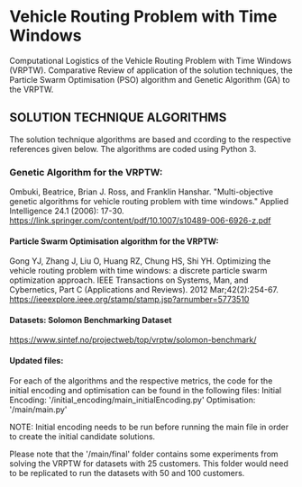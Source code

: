# Vehicle Routing Problem with Time Windows
Computational Logistics of the Vehicle Routing Problem with Time Windows (VRPTW). Comparative Review of application of the solution techniques, the Particle Swarm Optimisation (PSO) algorithm and Genetic Algorithm (GA) to the VRPTW.

## SOLUTION TECHNIQUE ALGORITHMS
The solution technique algorithms are based and ccording to the respective references given below. The algorithms are coded using Python 3.

### Genetic Algorithm for the VRPTW:
Ombuki, Beatrice, Brian J. Ross, and Franklin Hanshar. "Multi-objective genetic algorithms for vehicle routing problem with time windows." Applied Intelligence 24.1 (2006): 17-30.
https://link.springer.com/content/pdf/10.1007/s10489-006-6926-z.pdf

#### Particle Swarm Optimisation algorithm for the VRPTW:
Gong YJ, Zhang J, Liu O, Huang RZ, Chung HS, Shi YH. Optimizing the vehicle routing problem with time windows: a discrete particle swarm optimization approach. IEEE Transactions on Systems, Man, and Cybernetics, Part C (Applications and Reviews). 2012 Mar;42(2):254-67.
https://ieeexplore.ieee.org/stamp/stamp.jsp?arnumber=5773510

#### Datasets: Solomon Benchmarking Dataset
https://www.sintef.no/projectweb/top/vrptw/solomon-benchmark/

#### Updated files:
For each of the algorithms and the respective metrics, the code for the initial encoding and optimisation can be found in the following files:
Initial Encoding: '/initial_encoding/main_initialEncoding.py'
Optimisation: '/main/main.py'

NOTE: Initial encoding needs to be run before running the main file in order to create the initial candidate solutions.

Please note that the '/main/final' folder contains some experiments from solving the VRPTW for datasets with 25 customers. This folder would need to be replicated to run the datasets with 50 and 100 customers.  
